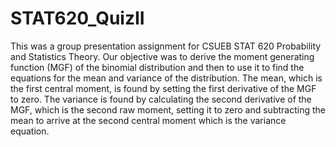 # STAT620_QuizII
This was a group presentation assignment for CSUEB STAT 620 Probability and Statistics Theory. Our objective was to derive the moment generating function (MGF) of the binomial distribution and then to use it to find the equations for the mean and variance of the distribution. The mean, which is the first central moment, is found by setting the first derivative of the MGF to zero. The variance is found by calculating the second derivative of the MGF, which is the second raw moment, setting it to zero and subtracting the mean to arrive at the second central moment which is the variance equation.
